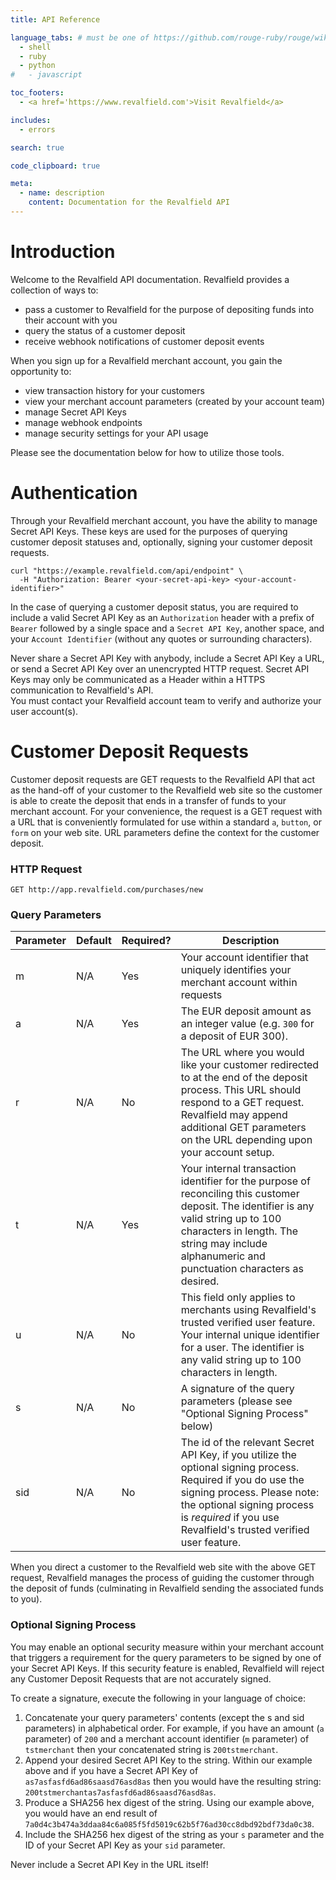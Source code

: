 ```yaml
---
title: API Reference

language_tabs: # must be one of https://github.com/rouge-ruby/rouge/wiki/List-of-supported-languages-and-lexers
  - shell
  - ruby
  - python
#   - javascript

toc_footers:
  - <a href='https://www.revalfield.com'>Visit Revalfield</a>

includes:
  - errors

search: true

code_clipboard: true

meta:
  - name: description
    content: Documentation for the Revalfield API
---
```


# Introduction

Welcome to the Revalfield API documentation. Revalfield provides a collection of ways to:

- pass a customer to Revalfield for the purpose of depositing funds into their account with you
- query the status of a customer deposit
- receive webhook notifications of customer deposit events

When you sign up for a Revalfield merchant account, you gain the opportunity to:

- view transaction history for your customers
- view your merchant account parameters (created by your account team)
- manage Secret API Keys
- manage webhook endpoints
- manage security settings for your API usage

Please see the documentation below for how to utilize those tools.

# Authentication

Through your Revalfield merchant account, you have the ability to manage Secret API Keys. These keys are used for the purposes of querying customer deposit statuses and, optionally, signing your customer deposit requests.

```shell
curl "https://example.revalfield.com/api/endpoint" \
  -H "Authorization: Bearer <your-secret-api-key> <your-account-identifier>"
```

In the case of querying a customer deposit status, you are required to include a valid Secret API Key as an `Authorization` header with a prefix of `Bearer` followed by a single space and a `Secret API Key`, another space, and your `Account Identifier` (without any quotes or surrounding characters).

<aside class="warning">
Never share a Secret API Key with anybody, include a Secret API Key a URL, or send a Secret API Key over an unencrypted HTTP request. Secret API Keys may only be communicated as a Header within a HTTPS communication to Revalfield's API.
</aside>

<aside class="notice">
You must contact your Revalfield account team to verify and authorize your user account(s).
</aside>

# Customer Deposit Requests

Customer deposit requests are GET requests to the Revalfield API that act as the hand-off of your customer to the Revalfield web site so the customer is able to create the deposit that ends in a transfer of funds to your merchant account. For your convenience, the request is a GET request with a URL that is conveniently formulated for use within a standard `a`, `button`, or `form` on your web site. URL parameters define the context for the customer deposit.

### HTTP Request
`GET http://app.revalfield.com/purchases/new`

### Query Parameters

Parameter | Default | Required? | Description
--------- | ------- | ------------ | -----------
m | N/A | Yes | Your account identifier that uniquely identifies your merchant account within requests
a | N/A | Yes | The EUR deposit amount as an integer value (e.g. `300` for a deposit of EUR 300).
r | N/A | No | The URL where you would like your customer redirected to at the end of the deposit process. This URL should respond to a GET request. Revalfield may append additional GET parameters on the URL depending upon your account setup.
t | N/A | Yes | Your internal transaction identifier for the purpose of reconciling this customer deposit. The identifier is any valid string up to 100 characters in length. The string may include alphanumeric and punctuation characters as desired.
u | N/A | No | This field only applies to merchants using Revalfield's trusted verified user feature. Your internal unique identifier for a user. The identifier is any valid string up to 100 characters in length.
s | N/A | No | A signature of the query parameters (please see "Optional Signing Process" below)
sid | N/A | No | The id of the relevant Secret API Key, if you utilize the optional signing process. Required if you do use the signing process. Please note: the optional signing process is *required* if you use Revalfield's trusted verified user feature.

When you direct a customer to the Revalfield web site with the above GET request, Revalfield manages the process of guiding the customer through the deposit of funds (culminating in Revalfield sending the associated funds to you).

### Optional Signing Process

You may enable an optional security measure within your merchant account that triggers a requirement for the query parameters to be signed by one of your Secret API Keys. If this security feature is enabled, Revalfield will reject any Customer Deposit Requests that are not accurately signed.

To create a signature, execute the following in your language of choice:

1. Concatenate your query parameters' contents (except the s and sid parameters) in alphabetical order. For example, if you have an amount (`a` parameter) of `200` and a merchant account identifier (`m` parameter) of `tstmerchant` then your concatenated string is `200tstmerchant`.
2. Append your desired Secret API Key to the string. Within our example above and if you have a Secret API Key of `as7asfasfd6ad86saasd76asd8as` then you would have the resulting string: `200tstmerchantas7asfasfd6ad86saasd76asd8as`.
3. Produce a SHA256 hex digest of the string. Using our example above, you would have an end result of `7a0d4c3b474a3ddaa84c6a085f5fd5019c62b5f76ad30cc8dbd92bdf73da0c38`.
4. Include the SHA256 hex digest of the string as your `s` parameter and the ID of your Secret API Key as your `sid` parameter.

<aside class="warning">
Never include a Secret API Key in the URL itself!
</aside>
